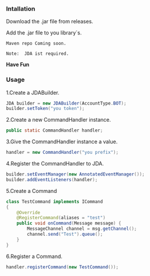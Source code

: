 ### **Intallation**

Download the .jar file from releases.

Add the .jar file to you library`s.

````manifest
Maven repo Coming soon.

Note:  JDA ist required.
````

**Have Fun**



### **Usage**
1.Create a JDABuilder.
```java
JDA builder = new JDABuilder(AccountType.BOT);
builder.setToken("you token");
```

2.Create a new CommandHandler instance.
```java
public static CommandHandler handler;
```

3.Give the CommandHandler instance a value.
```java
handler = new CommandHandler("you prefix");
```

4.Register the CommandHandler to JDA.
```java
builder.setEventManager(new AnnotatedEventManager());
builder.addEventListeners(handler);
```

5.Create a Command
```java
class TestCommand implements ICommand 
{
    @Override
    @RegisterCommand(aliases = "test")
    public void onCommand(Message message) {
        MessageChannel channel = msg.getChannel();
        channel.send("Test").queue();
    }
}
```

6.Register a Command.
```java
handler.registerCommand(new TestCommand());
```